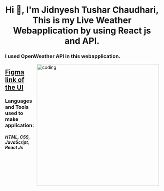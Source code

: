 <h1 align="center">Hi 👋, I'm Jidnyesh Tushar Chaudhari, This is my Live Weather Webapplication by using React js and API.</h1>
<h3>I used OpenWeather API in this webapplication.</h3>
<img align="right" alt="coding" width="400" src="https://cdn.dribbble.com/users/1162077/screenshots/3848914/programmer.gif">

<h2><a href="https://www.figma.com">Figma link of the UI</a></h2>

<h3 align="left">Languages and Tools used to make application:</h3>
<h5>HTML, CSS, JavaScript, React Js</h5>
